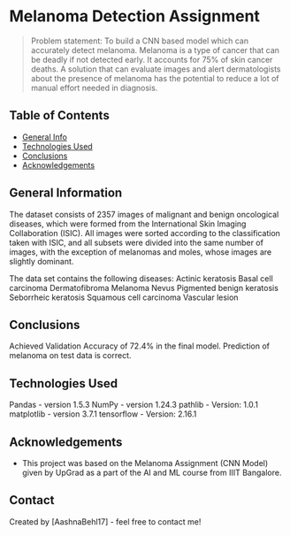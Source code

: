 # Melanoma Detection Assignment
> Problem statement: To build a CNN based model which can accurately detect melanoma. Melanoma is a type of cancer that can be deadly if not detected early. It accounts for 75% of skin cancer deaths.
> A solution that can evaluate images and alert dermatologists about the presence of melanoma has the potential to reduce a lot of manual effort needed in diagnosis.

## Table of Contents
* [General Info](#general-information)
* [Technologies Used](#technologies-used)
* [Conclusions](#conclusions)
* [Acknowledgements](#acknowledgements)

## General Information
The dataset consists of 2357 images of malignant and benign oncological diseases, which were formed from the International Skin Imaging Collaboration (ISIC). 
All images were sorted according to the classification taken with ISIC, and all subsets were divided into the same number of images, with the exception of melanomas and moles, whose images are slightly dominant.

The data set contains the following diseases:
Actinic keratosis
Basal cell carcinoma
Dermatofibroma
Melanoma
Nevus
Pigmented benign keratosis
Seborrheic keratosis
Squamous cell carcinoma
Vascular lesion

## Conclusions
Achieved Validation Accuracy of 72.4% in the final model. Prediction of melanoma on test data is correct.

## Technologies Used
Pandas - version 1.5.3
NumPy - version 1.24.3
pathlib - Version: 1.0.1
matplotlib - version 3.7.1
tensorflow - Version: 2.16.1

## Acknowledgements
- This project was based on the Melanoma Assignment (CNN Model) given by UpGrad as a part of the AI and ML course from IIIT Bangalore.


## Contact
Created by [AashnaBehl17] - feel free to contact me!

